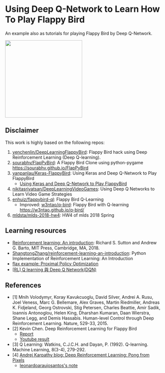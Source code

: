 # Using Deep Q-Network to Learn How To Play Flappy Bird

An example also as tutorials for playing Flappy Bird by Deep Q-Network.

<img src="./images/flappy_bird_demp.gif" width="250">

## Disclaimer

This work is highly based on the following repos:

1. [yenchenlin/DeepLearningFlappyBird](https://github.com/yenchenlin/DeepLearningFlappyBird): Flappy Bird hack using Deep Reinforcement Learning (Deep Q-learning).
2. [sourabhv/FlapPyBird](https://github.com/sourabhv/FlapPyBird): A Flappy Bird Clone using python-pygame <https://sourabhv.github.io/FlapPyBird>
3. [yanpanlau/Keras-FlappyBird](https://github.com/yanpanlau/Keras-FlappyBird): Using Keras and Deep Q-Network to Play FlappyBird
   - [Using Keras and Deep Q-Network to Play FlappyBird](https://yanpanlau.github.io/2016/07/10/FlappyBird-Keras.html)
4. [nikitasrivatsan/DeepLearningVideoGames](https://github.com/nikitasrivatsan/DeepLearningVideoGames): Using Deep Q Networks to Learn Video Game Strategies
5. [enhuiz/flappybird-ql](https://github.com/enhuiz/flappybird-ql): Flappy Bird Q-Learning
   - Improved: [w3ntao/q-bird](https://github.com/w3ntao/q-bird): Flappy Bird with Q-learning <https://w3ntao.github.io/q-bird/>
6. [mldsta/mlds-2018-hw4](https://github.com/mldsta/mlds-2018-hw4): HW4 of mlds 2018 Spring

## Learning resources

- [Reinforcement learning: An introduction](http://incompleteideas.net/book/the-book-2nd.html): Richard S. Sutton and Andrew G. Barto, MIT Press, Cambridge, MA, 2018.
- [ShangtongZhang/reinforcement-learning-an-introduction](https://github.com/ShangtongZhang/reinforcement-learning-an-introduction): Python Implementation of Reinforcement Learning: An Introduction
- [flax example: Proximal Policy Optimization](https://github.com/google/flax/tree/main/examples/ppo)
- [[RL] Q learning 與 Deep Q Network(DQN)](https://hackmd.io/@YungHuiHsu/BJgnMHbUH6)

## References

- [1] Mnih Volodymyr, Koray Kavukcuoglu, David Silver, Andrei A. Rusu, Joel Veness, Marc G. Bellemare, Alex Graves, Martin Riedmiller, Andreas K. Fidjeland, Georg Ostrovski, Stig Petersen, Charles Beattie, Amir Sadik, Ioannis Antonoglou, Helen King, Dharshan Kumaran, Daan Wierstra, Shane Legg, and Demis Hassabis. Human-level Control through Deep Reinforcement Learning. Nature, 529-33, 2015.
- [2] Kevin Chen. Deep Reinforcement Learning for Flappy Bird
  - [Report](http://cs229.stanford.edu/proj2015/362_report.pdf)
  - [Youtube result](https://youtu.be/9WKBzTUsPKc)
- [3] Q Learning: Watkins, C.J.C.H. and Dayan, P. (1992). Q-learning. Machine Learning, 8(3-4), 279-292.
- [4] [Andrej Karpathy blog: Deep Reinforcement Learning: Pong from Pixels](https://karpathy.github.io/2016/05/31/rl/)
  - [leonardoaraujosantos's note](https://leonardoaraujosantos.gitbook.io/artificial-inteligence/artificial_intelligence/reinforcement_learning/deep_reinforcement_learning)
